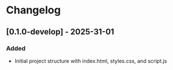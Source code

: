 # Changelog

## [0.1.0-develop] - 2025-31-01
### Added
- Initial project structure with index.html, styles.css, and script.js